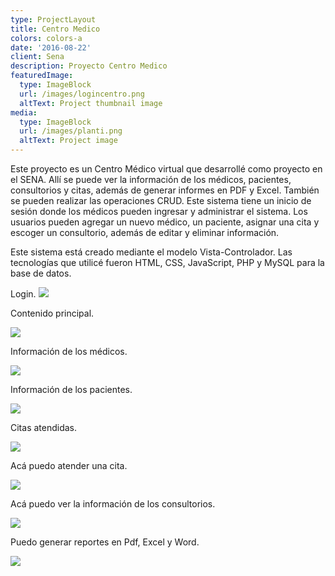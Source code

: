 ```yaml
---
type: ProjectLayout
title: Centro Medico
colors: colors-a
date: '2016-08-22'
client: Sena
description: Proyecto Centro Medico
featuredImage:
  type: ImageBlock
  url: /images/logincentro.png
  altText: Project thumbnail image
media:
  type: ImageBlock
  url: /images/planti.png
  altText: Project image
---
```

Este proyecto es un Centro Médico virtual que desarrollé como proyecto en el SENA. Allí se puede ver la información de los médicos, pacientes, consultorios y citas, además de generar informes en PDF y Excel. También se pueden realizar las operaciones CRUD. Este sistema tiene un inicio de sesión donde los médicos pueden ingresar y administrar el sistema. Los usuarios pueden agregar un nuevo médico, un paciente, asignar una cita y escoger un consultorio, además de editar y eliminar información.

Este sistema está creado mediante el modelo Vista-Controlador. Las tecnologías que utilicé fueron HTML, CSS, JavaScript, PHP y MySQL para la base de datos.

Login.
![](/images/login.png)

Contenido principal.

![](/images/planti.png)

Información de los médicos.

![](/images/medi2.png)

Información de los pacientes.

![](/images/pac.png)

Citas atendidas.

![](/images/citas.png)

Acá puedo atender una cita.

![](/images/aten.png)

Acá puedo ver la información de los consultorios.

![](/images/cons.png)

Puedo generar reportes en Pdf, Excel y Word.

![](/images/repor.png)
